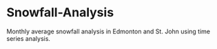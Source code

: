# Snowfall-Analysis
Monthly average snowfall analysis in Edmonton and St. John using time series analysis.
